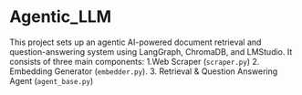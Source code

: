 # Agentic_LLM
This project sets up an agentic AI-powered document retrieval and question-answering system using LangGraph, ChromaDB, and LMStudio. It consists of three main components: 1.Web Scraper (`scraper.py`) 2. Embedding Generator (`embedder.py`). 3. Retrieval &amp; Question Answering Agent (`agent_base.py`) 
